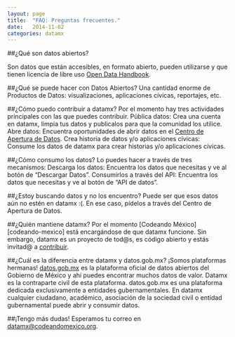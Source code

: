```yaml
---
layout: page
title:  "FAQ: Preguntas frecuentes."
date:   2014-11-02
categories: datamx
---
```


##¿Qué son datos abiertos? 

Son datos que están accesibles, en formato abierto, pueden utilizarse y que tienen licencia de libre
uso [Open Data Handbook][opendata-handbook].


##¿Qué se puede hacer con Datos Abiertos?
Una cantidad enorme de Productos de Datos: visualizaciones, aplicaciones cívicas, reportajes, etc.


##¿Cómo puedo contribuir a datamx?
Por el momento hay tres actividades principales con las que puedes contribuir.
Pública datos: Crea una cuenta en datamx, limpia tus datos y publicalos para que la comunidad los utilice.
Abre datos: Encuentra oportunidades de abrir datos en el [Centro de Apertura de Datos][cad].
Crea historia de datos y/o aplicaciones cívicas: Consume los datos de datamx para crear historias y/o
aplicaciones cívicas.


##¿Cómo consumo los datos?
Lo puedes hacer a través de tres mecanismos:
Descarga los datos: Encuentra los datos que necesitas y ve al botón de “Descargar Datos”.
Consumirlos a través del API: Encuentra los datos que necesitas y ve al botón de “API de datos”.


##¿Estoy buscando datos y no los encuentro?
Puede ser que esos datos aún no estén en datamx :(. En ese caso, pídelos a través del Centro de Apertura de Datos.


##¿Quién mantiene datamx?
Por el momento [Codeando México][codeando-mexico] está encargándose de que datamx funcione. Sin embargo, datamx 
es un proyecto de tod@s, es código abierto y estás invitad@ a [contribuir][github-codeando].


##¿Cuál es la diferencia entre datamx y datos.gob.mx? 
¡Somos plataformas hermanas! [datos.gob.mx][datosgobmx] es la plataforma oficial de datos abiertos del Gobierno de México y
ahí puedes encontrar muchos datos de valor. Datamx es la contraparte civil de esta plataforma. datos.gob.mx es
una plataforma dedicada exclusivamente a entidades gubernamentales.  En datamx cualquier ciudadano, académico,
asociación de la sociedad civil o entidad gubernamental puede abrir y consumir datos.


##¡Tengo más dudas!
Esperamos tu correo en datamx@codeandomexico.org.


[github-codeando]:       http://apertura.datamx.io
[cad]:                   http://apertura.datamx.io
[datosgobmx]:            http://datos.gob.mx
[opendata-handbook]:     http://opendatahandbook.org/
